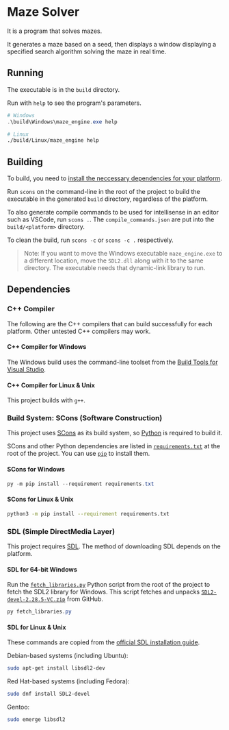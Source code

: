 # Maze Solver
It is a program that solves mazes.

It generates a maze based on a seed, then displays a window displaying a specified search algorithm solving the maze in real time.

## Running

The executable is in the `build` directory.

Run with `help` to see the program's parameters.

```PowerShell
# Windows
.\build\Windows\maze_engine.exe help
```

```bash
# Linux
./build/Linux/maze_engine help
```

<!-- `size=550 seed=7722214 grid=square search=greedy delay=0` -->

## Building

To build, you need to [install the neccessary dependencies for your platform](#dependencies).

Run `scons` on the command-line in the root of the project to build the executable in the generated `build` directory, regardless of the platform.

To also generate compile commands to be used for intellisense in an editor such as VSCode, run `scons .`.
The `compile_commands.json` are put into the `build/<platform>` directory.

To clean the build, run `scons -c` or `scons -c .` respectively.

> Note: If you want to move the Windows executable `maze_engine.exe` to a different location,
> move the `SDL2.dll` along with it to the same directory.
> The executable needs that dynamic-link library to run.

## Dependencies

### C++ Compiler

The following are the C++ compilers that can build successfully for each platform. Other untested C++ compilers may work.

#### C++ Compiler for Windows

The Windows build uses the command-line toolset from the
[Build Tools for Visual Studio](https://visualstudio.microsoft.com/downloads/#build-tools-for-visual-studio-2022).

#### C++ Compiler for Linux & Unix

This project builds with `g++`.

### Build System: SCons (Software Construction)
This project uses [SCons](https://scons.org/) as its build system, so [Python](https://www.python.org/) is required to build it.

SCons and other Python dependencies are listed in [`requirements.txt`](./requirements.txt) at the root of the project. You can use [`pip`](https://pip.pypa.io/en/stable/) to install them.

#### SCons for Windows
```PowerShell
py -m pip install --requirement requirements.txt
```

#### SCons for Linux & Unix
```bash
python3 -m pip install --requirement requirements.txt
```

### SDL (Simple DirectMedia Layer)
This project requires [SDL](https://www.libsdl.org/). The method of downloading SDL depends on the platform.

#### SDL for 64-bit Windows

Run the [`fetch_libraries.py`](./fetch_libraries.py) Python script from the root of the project to fetch the SDL2 library for Windows. This script fetches and unpacks [`SDL2-devel-2.28.5-VC.zip`](https://github.com/libsdl-org/SDL/releases/release-2.28.5/) from GitHub.

```PowerShell
py fetch_libraries.py
```

#### SDL for Linux & Unix

These commands are copied from the [official SDL installation guide](https://wiki.libsdl.org/SDL2/Installation#linuxunix).

Debian-based systems (including Ubuntu):
```bash
sudo apt-get install libsdl2-dev
```

Red Hat-based systems (including Fedora):
```bash
sudo dnf install SDL2-devel
```

Gentoo:
```bash
sudo emerge libsdl2
```
